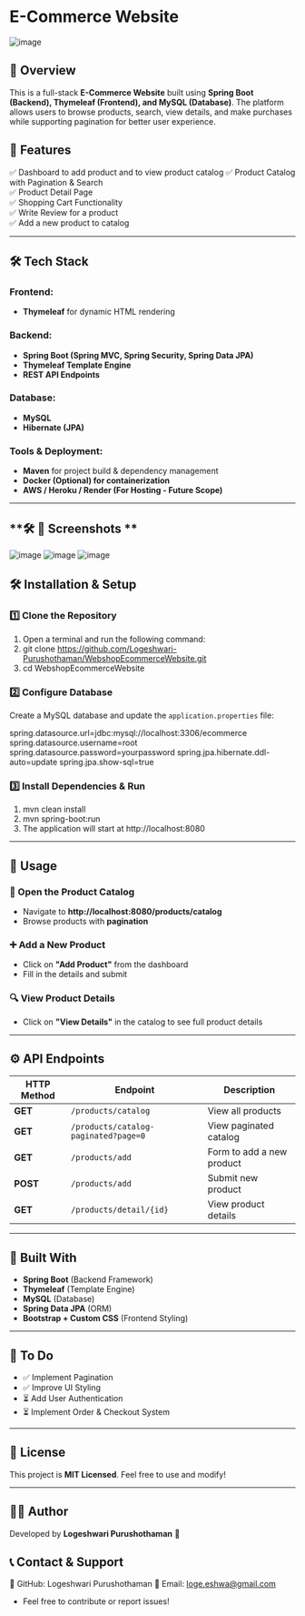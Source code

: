 # **E-Commerce Website**  

![image](https://github.com/user-attachments/assets/aa2c9307-a325-4a13-b3e3-635745e1613b)


## **📌 Overview**  
This is a full-stack **E-Commerce Website** built using **Spring Boot (Backend), Thymeleaf (Frontend), and MySQL (Database)**. The platform allows users to browse products, search, view details, and make purchases while supporting pagination for better user experience.

## **🚀 Features**  
✅ Dashboard to add product and to view product catalog 
✅ Product Catalog with Pagination & Search  
✅ Product Detail Page  
✅ Shopping Cart Functionality    
✅ Write Review for a product  
✅ Add a new product to catalog  

---

## **🛠️ Tech Stack**  
### **Frontend:**  
- **Thymeleaf** for dynamic HTML rendering  

### **Backend:**  
- **Spring Boot (Spring MVC, Spring Security, Spring Data JPA)**  
- **Thymeleaf Template Engine**  
- **REST API Endpoints**  

### **Database:**  
- **MySQL**  
- **Hibernate (JPA)**  

### **Tools & Deployment:**  
- **Maven** for project build & dependency management  
- **Docker (Optional) for containerization**  
- **AWS / Heroku / Render (For Hosting - Future Scope)**  

---
## **🛠️ 🎨 Screenshots **  

![image](https://github.com/user-attachments/assets/0ed34203-86bd-46f7-bf65-ae9801440377) 
![image](https://github.com/user-attachments/assets/acb62563-0b51-46ea-bc71-a8f111643d5d) 
![image](https://github.com/user-attachments/assets/7987f613-8b0c-4449-87f2-8ad30ab419b8) 

## **🛠️ Installation & Setup**  

### 1️⃣ Clone the Repository  
1. Open a terminal and run the following command:
2. git clone https://github.com/Logeshwari-Purushothaman/WebshopEcommerceWebsite.git
3. cd WebshopEcommerceWebsite


### 2️⃣ Configure Database  
Create a MySQL database and update the `application.properties` file:  

spring.datasource.url=jdbc:mysql://localhost:3306/ecommerce 
spring.datasource.username=root 
spring.datasource.password=yourpassword 
spring.jpa.hibernate.ddl-auto=update 
spring.jpa.show-sql=true

### 3️⃣ Install Dependencies & Run
1. mvn clean install
2.  mvn spring-boot:run
3.   The application will start at http://localhost:8080

------------------------------------------------------

## 📌 Usage  

### 🛒 Open the Product Catalog  
- Navigate to **http://localhost:8080/products/catalog**  
- Browse products with **pagination**  

### ➕ Add a New Product  
- Click on **"Add Product"** from the dashboard  
- Fill in the details and submit  

### 🔍 View Product Details  
- Click on **"View Details"** in the catalog to see full product details  

------------------------------------------------------

## ⚙️ API Endpoints  

| HTTP Method | Endpoint                     | Description                  |
|------------|-----------------------------|------------------------------|
| **GET**    | `/products/catalog`          | View all products            |
| **GET**    | `/products/catalog-paginated?page=0` | View paginated catalog |
| **GET**    | `/products/add`              | Form to add a new product    |
| **POST**   | `/products/add`              | Submit new product           |
| **GET**    | `/products/detail/{id}`      | View product details         |

------------------------------------------------------

## 🔧 Built With  
- **Spring Boot** (Backend Framework)  
- **Thymeleaf** (Template Engine)  
- **MySQL** (Database)  
- **Spring Data JPA** (ORM)  
- **Bootstrap + Custom CSS** (Frontend Styling)  

------------------------------------------------------

## 📌 To Do  
- ✅ Implement Pagination  
- ✅ Improve UI Styling  
- ⏳ Add User Authentication  
- ⏳ Implement Order & Checkout System  

------------------------------------------------------

## 📄 License  
This project is **MIT Licensed**. Feel free to use and modify!  

------------------------------------------------------

## 👩‍💻 Author  
Developed by **Logeshwari Purushothaman** 🚀


## 📞 Contact & Support    

🔗 GitHub: Logeshwari Purushothaman
📧 Email: loge.eshwa@gmail.com

- Feel free to contribute or report issues! 

